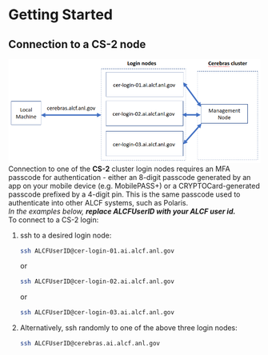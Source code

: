 <!---# Connecting to a CS-2 node--->
# Getting Started

## Connection to a CS-2 node

<!---These instructions presume that you have completed steps 1 and 2 on ALCFs
<a href="https://www.alcf.anl.gov/support-center/get-started">Get Started - Follow these steps to get your research project up and running on ALCF computing resources</a>--->

![Cerebras Wafer-Scale Cluster connection diagram](files/Cerebras_Wafer-Scale_Cluster_login_diagram.png)
Connection to one of the **CS-2** cluster login nodes requires an MFA passcode for authentication - either an 8-digit passcode generated by an app on your mobile device (e.g. MobilePASS+) or a CRYPTOCard-generated passcode prefixed by a 4-digit pin. This is the same passcode used to authenticate into other ALCF systems, such as Polaris.<br>
*In the examples below, <strong>replace ALCFUserID with your ALCF user id.</strong>*<br>
To connect to a CS-2 login:<br>


1. ssh to a desired login node:
    ```bash
    ssh ALCFUserID@cer-login-01.ai.alcf.anl.gov
    ```
    or
    ```bash
    ssh ALCFUserID@cer-login-02.ai.alcf.anl.gov
    ```
    or
    ```bash
    ssh ALCFUserID@cer-login-03.ai.alcf.anl.gov
    ```
2. Alternatively, ssh randomly to one of the above three login nodes:
    ```bash
    ssh ALCFUserID@cerebras.ai.alcf.anl.gov
    ```
